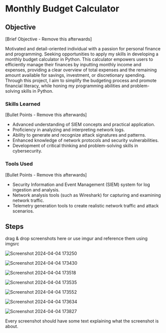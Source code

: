 # Monthly Budget Calculator

## Objective
[Brief Objective - Remove this afterwards]

Motivated and detail-oriented individual with a passion for personal finance and programming. Seeking opportunities to apply my skills in developing a monthly budget calculator in Python. This calculator empowers users to efficiently manage their finances by inputting monthly income and expenses, providing a clear overview of total expenses and the remaining amount available for savings, investment, or discretionary spending. Through this project, I aim to simplify the budgeting process and promote financial literacy, while honing my programming abilities and problem-solving skills in Python.

### Skills Learned
[Bullet Points - Remove this afterwards]

- Advanced understanding of SIEM concepts and practical application.
- Proficiency in analyzing and interpreting network logs.
- Ability to generate and recognize attack signatures and patterns.
- Enhanced knowledge of network protocols and security vulnerabilities.
- Development of critical thinking and problem-solving skills in cybersecurity.

### Tools Used
[Bullet Points - Remove this afterwards]

- Security Information and Event Management (SIEM) system for log ingestion and analysis.
- Network analysis tools (such as Wireshark) for capturing and examining network traffic.
- Telemetry generation tools to create realistic network traffic and attack scenarios.

## Steps
drag & drop screenshots here or use imgur and reference them using imgsrc

![Screenshot 2024-04-04 173250](https://github.com/sarch25/Monthly-Budget-Calculator/assets/130470960/7a87a852-0d47-4ee7-8fa0-f0297665f165)

![Screenshot 2024-04-04 173430](https://github.com/sarch25/Monthly-Budget-Calculator/assets/130470960/95da48e6-936c-44f3-9db5-e0bd0d894afd)

![Screenshot 2024-04-04 173518](https://github.com/sarch25/Monthly-Budget-Calculator/assets/130470960/67cac23a-7a45-460b-8929-6d964f4ad69e)

![Screenshot 2024-04-04 173535](https://github.com/sarch25/Monthly-Budget-Calculator/assets/130470960/06aa13e6-eaec-408e-810e-7c6fdcf97053)

![Screenshot 2024-04-04 173552](https://github.com/sarch25/Monthly-Budget-Calculator/assets/130470960/8ba79118-6c4c-494f-86a5-859cd30670d1)

![Screenshot 2024-04-04 173634](https://github.com/sarch25/Monthly-Budget-Calculator/assets/130470960/d84a4813-a549-4135-8f01-3b06290d3643)

![Screenshot 2024-04-04 173827](https://github.com/sarch25/Monthly-Budget-Calculator/assets/130470960/5f9d8bcc-989a-4320-8759-f9a90e093287)








Every screenshot should have some text explaining what the screenshot is about.
